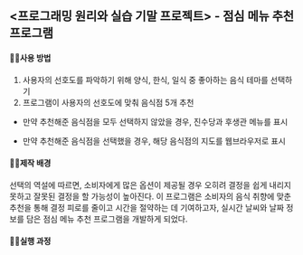 ## <프로그래밍 원리와 실습 기말 프로젝트> - 점심 메뉴 추천 프로그램


#### ☝🏻사용 방법
1. 사용자의 선호도를 파악하기 위해 양식, 한식, 일식 중 좋아하는 음식 테마를 선택하기
2. 프로그램이 사용자의 선호도에 맞춰 음식점 5개 추천

* 만약 추천해준 음식점을 모두 선택하지 않았을 경우, 진수당과 후생관 메뉴를 표시

* 만약 추천해준 음식점을 선택했을 경우, 해당 음식점의 지도를 웹브라우저로 표시

#### ✌🏻제작 배경
선택의 역설에 따르면, 소비자에게 많은 옵션이 제공될 경우 오히려 결정을 쉽게 내리지 못하고 잘못된 결정을 할 가능성이 높아진다. 이 프로그램은 소비자의 음식 취향에 맞춘 추천을 통해 결정 피로를 줄이고 시간을 절약하는 데 기여하고자, 실시간 날씨와 날짜 정보를 담은 점심 메뉴 추천 프로그램을 개발하게 되었다.

#### 👌🏻실행 과정
